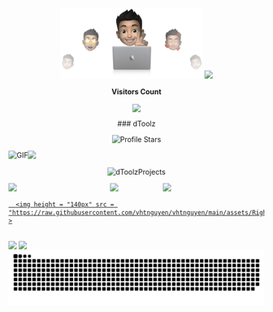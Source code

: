 <div align = "center">
    <img height = "140px" src = "https://github.com/JahidHasanCO/JahidHasanCo/blob/main/cover%20jahid%20hasan.png" >
  <img height = "140px" src = "https://user-images.githubusercontent.com/92947069/183311882-d6cec5b0-18e8-48cf-a551-098f295fbce5.gif" >
  <br><p align="center"><b>Visitors Count</b></p>
  <p align="center"><img align="center" src="https://profile-counter.glitch.me/{dToolzProjects}/count.svg" /></p>
</div>



<!-- <p align=center><img width=90% src="banner.gif"></img></p> -->
<p align=center>
### dToolz
 </p>
 
 <p align="center"> <img 
     src="https://img.shields.io/badge/dynamic/json?&label=Total%20Stars&color=008042&style=flat&style=for-the-badge&query=%24.stars&url=https://api.github-star-counter.workers.dev/user/dToolzProjects" 
     alt="Profile Stars">
</img>
</img> </p>

<img align="left" alt="GIF" src="https://i.imgur.com/VpzdAVQ.gif" />
  <img height = "140px" src = "https://camo.githubusercontent.com/f25f41351635d24237d5a8ed8dae7c8f636ecfca082ea1986629482a86cedf37/68747470733a2f2f626c656163682e6465762f7374617469632f696d672f747970696e672e77656270" >
<p align="center"> <img src="https://github-readme-stats.vercel.app/api?username=dToolzProjects&theme=material-palenight&show_icons=true" alt="dToolzProjects" /> </p>

<img align='right' src="https://media.giphy.com/media/M9gbBd9nbDrOTu1Mqx/giphy.gif" width="200" >

<img align='left' src="https://camo.githubusercontent.com/d26893d99fe76f99fcf7d36e586ad8a0133c131fd4b101fe56494105b4238549/68747470733a2f2f6d656469612e67697068792e636f6d2f6d656469612f645765734263544c61766b5a754733354d492f67697068792e676966" width="200" >

<p align="left">
  <a href="https://skillicons.dev">
    <img src="https://skillicons.dev/icons?i=cs,dotnet,java,py,nodejs&theme=dark" />

      <img height = "140px" src = "https://raw.githubusercontent.com/vhtnguyen/vhtnguyen/main/assets/Right_Side.gif" >
  </a>
</p>

<br>
</div>

<img align='center' src="https://raw.githubusercontent.com/Sutil/Sutil/2b2fad3bf54522bb30c8c170591fc68ff51b69e6/github-contribution-grid-snake2.svg" >
<img align='center' src="https://camo.githubusercontent.com/ffa3c829530ea5da56c5c5d2c4f585010a0343ca36048e9e1f77357bd2634473/68747470733a2f2f72616e642d78797a2e6e6f772e73682f6170692f68656c6c6f" >
<img align='center' src="https://raw.githubusercontent.com/guilhermelim/guilhermelim/output/github-contribution-grid-snake.svg" >

